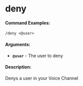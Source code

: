 # deny

#### Command Examples:

```fix
/deny <@user>
```

#### Arguments:

- **`@user`** - The user to deny

#### Description:

Denys a user in your Voice Channel
